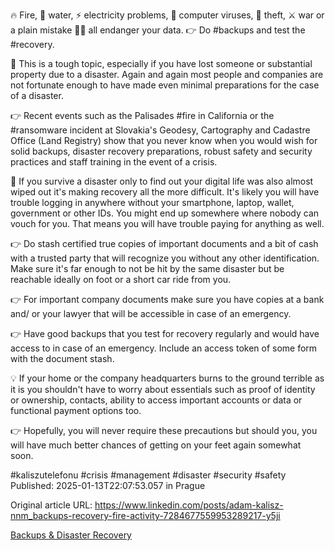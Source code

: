 🔥 Fire, 🌊 water, ⚡ electricity problems, 🔐 computer viruses, 🥷 theft, ⚔️ war or a plain mistake 🤦‍♂️ all endanger your data. 👉 Do #backups and test the #recovery.


🙏 This is a tough topic, especially if you have lost someone or substantial property due to a disaster. Again and again most people and companies are not fortunate enough to have made even minimal preparations for the case of a disaster.


👉 Recent events such as the Palisades #fire in California or the #ransomware incident at Slovakia's Geodesy, Cartography and Cadastre Office (Land Registry) show that you never know when you would wish for solid backups, disaster recovery preparations, robust safety and security practices and staff training in the event of a crisis.


🫴 If you survive a disaster only to find out your digital life was also almost wiped out it's making recovery all the more difficult. It's likely you will have trouble logging in anywhere without your smartphone, laptop, wallet, government or other IDs. You might end up somewhere where nobody can vouch for you. That means you will have trouble paying for anything as well.


👉 Do stash certified true copies of important documents and a bit of cash with a trusted party that will recognize you without any other identification. Make sure it's far enough to not be hit by the same disaster but be reachable ideally on foot or a short car ride from you.


👉 For important company documents make sure you have copies at a bank and/ or your lawyer that will be accessible in case of an emergency.


👉 Have good backups that you test for recovery regularly and would have access to in case of an emergency. Include an access token of some form with the document stash.


💡 If your home or the company headquarters burns to the ground terrible as it is you shouldn't have to worry about essentials such as proof of identity or ownership, contacts, ability to access important accounts or data or functional payment options too.


👉 Hopefully, you will never require these precautions but should you, you will have much better chances of getting on your feet again somewhat soon.


#kaliszutelefonu #crisis #management #disaster #security #safety
Published: 2025-01-13T22:07:53.057 in Prague

Original article URL: https://www.linkedin.com/posts/adam-kalisz-nnm_backups-recovery-fire-activity-7284677559953289217-y5ji

[Backups & Disaster Recovery](./media/backups-and-disaster-recovery.png)